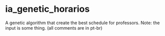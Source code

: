 # ia_genetic_horarios
A genetic algorithm that create the best schedule for professors. Note: the input is some thing. (all comments are in pt-br)
